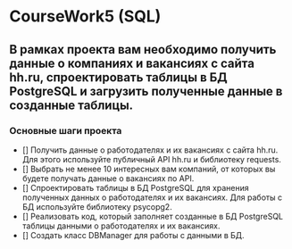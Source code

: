 # CourseWork5 (SQL)
## В рамках проекта вам необходимо получить данные о компаниях и вакансиях с сайта hh.ru, спроектировать таблицы в БД PostgreSQL и загрузить полученные данные в созданные таблицы.
### Основные шаги проекта
- [] Получить данные о работодателях и их вакансиях с сайта hh.ru. Для этого используйте публичный API hh.ru и библиотеку requests.
- [] Выбрать не менее 10 интересных вам компаний, от которых вы будете получать данные о вакансиях по API.
- [] Спроектировать таблицы в БД PostgreSQL для хранения полученных данных о работодателях и их вакансиях. Для работы с БД используйте библиотеку 
psycopg2.
- [] Реализовать код, который заполняет созданные в БД PostgreSQL таблицы данными о работодателях и их вакансиях.
- [] Создать класс DBManager для работы с данными в БД.
